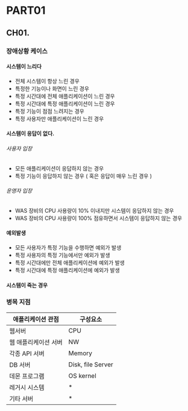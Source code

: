 # PART01
## CH01. 

### 장애상황 케이스
#### 시스템이 느리다
- 전체 시스템이 항상 느린 경우
- 특정한 기능이나 화면이 느린 경우
- 특정 시간대에 전체 애플리케이션이 느린 경우
- 특정 시간대에 특정 애플리케이션이 느린 경우
- 특정 기능이 점점 느려지는 경우
- 특정 사용자만 애플리케이션이 느린 경우


#### 시스템이 응답이 없다.
###### 사용자 입장
- 모든 애플리케이션이 응답하지 않는 경우
- 특정 기능이 응답하지 않는 경우
( 혹은 응답이 매우 느린 경우 )

###### 운영자 입장
* WAS 장비의 CPU 사용량이 10% 이내지만 시스템이 응답하지 않는 경우
* WAS 장비의 CPU 사용량이 100% 점유하면서 시스템이 응답하지 않는 경우

#### 예외발생
- 모든 사용자가 특정 기능을 수행하면 예외가 발생
- 특정 사용자의 특정 기능에서만 예외가 발생
- 특정 시간대에만 전체 애플리케이션에 예외가 발생
- 특정 시간대에 특정 애플리케이션에 예외가 발생

#### 시스템이 죽는 경우

### 병목 지점
|애플리케이션 관점|구성요소|
|---|---|
|웹서버 |CPU|
|웹 애플리케이션 서버|NW|
|각종 API 서버|Memory|
|DB 서버 |Disk, file Server|
|데몬 프로그램| OS kernel|
|레거시 시스템| *|
|기타 서버|*|
